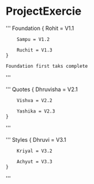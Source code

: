 # ProjectExercie

'''
Foundation 
    {
        Rohit = V1.1

        Sampu = V1.2

        Ruchit = V1.3
    }
    
    Foundation first taks complete
    
'''

'''
Quotes 
    {
        Dhruvisha = V2.1

        Vishva = V2.2

        Yashika = V2.3
    }
'''

'''
Styles 
    {
        Dhruvi = V3.1

        Kriyal = V3.2
        
        Achyut = V3.3
    }    
'''
